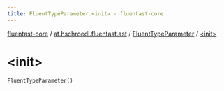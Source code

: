 ```yaml
---
title: FluentTypeParameter.<init> - fluentast-core
---
```


[fluentast-core](../../index.html) / [at.hschroedl.fluentast.ast](../index.html) / [FluentTypeParameter](index.html) / [&lt;init&gt;](.)

# &lt;init&gt;

`FluentTypeParameter()`